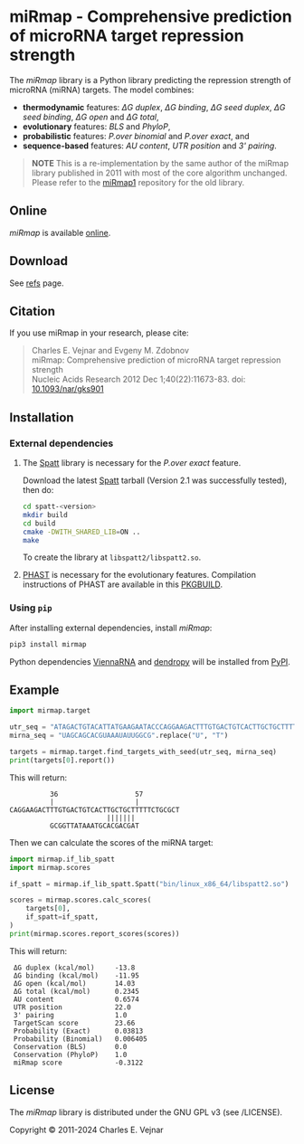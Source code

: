 # miRmap - Comprehensive prediction of microRNA target repression strength

The *miRmap* library is a Python library predicting the repression strength of microRNA (miRNA) targets. The model combines:

 - **thermodynamic** features: *ΔG duplex*, *ΔG binding*, *ΔG seed duplex*, *ΔG seed binding*, *ΔG open* and *ΔG total*,
 - **evolutionary** features: *BLS* and *PhyloP*,
 - **probabilistic** features: *P.over binomial* and *P.over exact*, and
 - **sequence-based** features: *AU content*, *UTR position* and *3' pairing*.

> **NOTE** This is a re-implementation by the same author of the miRmap library published in 2011 with most of the core algorithm unchanged. Please refer to the [miRmap1](https://git.sr.ht/~vejnar/miRmap1) repository for the old library.

## Online

*miRmap* is available [online](https://mirmap.ezlab.org).

## Download

See [refs](https://git.sr.ht/~vejnar/miRmap/refs) page.

## Citation

If you use miRmap in your research, please cite:

> Charles E. Vejnar and Evgeny M. Zdobnov<br>
> miRmap: Comprehensive prediction of microRNA target repression strength<br>
> Nucleic Acids Research 2012 Dec 1;40(22):11673-83. doi: [10.1093/nar/gks901](https://doi.org/10.1093/nar/gks901)

## Installation

### External dependencies

1. The [Spatt](https://nuel.perso.math.cnrs.fr/spatt) library is necessary for the *P.over exact* feature.

    Download the latest [Spatt](https://nuel.perso.math.cnrs.fr/spatt) tarball (Version 2.1 was successfully tested), then do:

    ```bash
    cd spatt-<version>
    mkdir build
    cd build
    cmake -DWITH_SHARED_LIB=ON ..
    make
    ```

    To create the library at `libspatt2/libspatt2.so`.

2. [PHAST](http://compgen.bscb.cornell.edu/phast) is necessary for the evolutionary features. Compilation instructions of PHAST are available in this [PKGBUILD](https://aur.archlinux.org/cgit/aur.git/tree/PKGBUILD?h=phast).

### Using `pip`

After installing external dependencies, install *miRmap*:
```bash
pip3 install mirmap
```

Python dependencies [ViennaRNA](https://pypi.org/project/ViennaRNA) and [dendropy](https://pypi.org/project/DendroPy) will be installed from [PyPI](https://pypi.org/).

## Example

```python
import mirmap.target

utr_seq = "ATAGACTGTACATTATGAAGAATACCCAGGAAGACTTTGTGACTGTCACTTGCTGCTTTTTCTGCGCTTCAGTAACAAGT"
mirna_seq = "UAGCAGCACGUAAAUAUUGGCG".replace("U", "T")

targets = mirmap.target.find_targets_with_seed(utr_seq, mirna_seq)
print(targets[0].report())
``````
This will return:
```
          36                   57
          |                    |
CAGGAAGACTTTGTGACTGTCACTTGCTGCTTTTTCTGCGCT
                        |||||||
          GCGGTTATAAATGCACGACGAT
```
Then we can calculate the scores of the miRNA target:
```python
import mirmap.if_lib_spatt
import mirmap.scores

if_spatt = mirmap.if_lib_spatt.Spatt("bin/linux_x86_64/libspatt2.so")

scores = mirmap.scores.calc_scores(
    targets[0],
    if_spatt=if_spatt,
)
print(mirmap.scores.report_scores(scores))
```
This will return:
```
 ΔG duplex (kcal/mol)     -13.8
 ΔG binding (kcal/mol)    -11.95
 ΔG open (kcal/mol)       14.03
 ΔG total (kcal/mol)      0.2345
 AU content               0.6574
 UTR position             22.0
 3' pairing               1.0
 TargetScan score         23.66
 Probability (Exact)      0.03813
 Probability (Binomial)   0.006405
 Conservation (BLS)       0.0
 Conservation (PhyloP)    1.0
 miRmap score             -0.3122
```

## License

The *miRmap* library is distributed under the GNU GPL v3 (see /LICENSE).

Copyright © 2011-2024 Charles E. Vejnar
